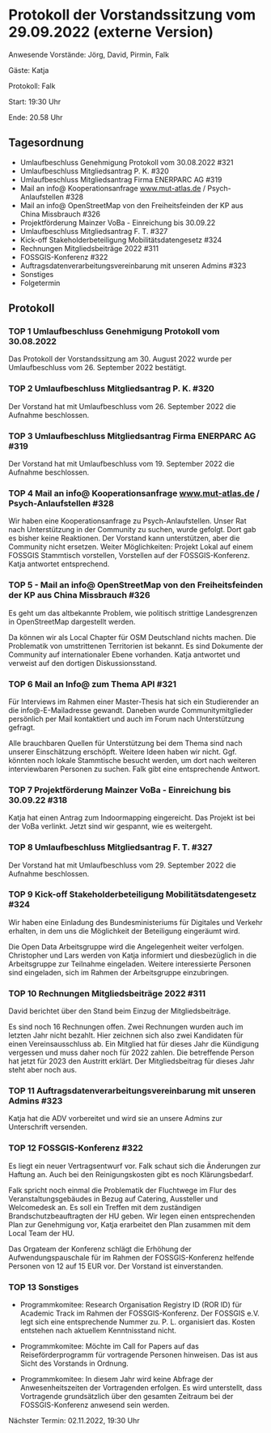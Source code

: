 # Protokoll der Vorstandssitzung vom 29.09.2022 (externe Version)

Anwesende Vorstände: Jörg, David, Pirmin, Falk

Gäste: Katja

Protokoll: Falk

Start: 19:30 Uhr

Ende:  20.58 Uhr

## Tagesordnung

- Umlaufbeschluss Genehmigung Protokoll vom 30.08.2022 #321
- Umlaufbeschluss Mitgliedsantrag P. K. #320
- Umlaufbeschluss Mitgliedsantrag Firma ENERPARC AG #319
- Mail an info@ Kooperationsanfrage www.mut-atlas.de / Psych-Anlaufstellen #328
- Mail an info@ OpenStreetMap von den Freiheitsfeinden der KP aus China Missbrauch #326
- Projektförderung Mainzer VoBa - Einreichung bis 30.09.22
- Umlaufbeschluss Mitgliedsantrag F. T. #327
- Kick-off Stakeholderbeteiligung Mobilitätsdatengesetz #324
- Rechnungen Mitgliedsbeiträge 2022 #311
- FOSSGIS-Konferenz #322
- Auftragsdatenverarbeitungsvereinbarung mit unseren Admins #323
- Sonstiges
- Folgetermin


## Protokoll

### TOP 1 Umlaufbeschluss Genehmigung Protokoll vom 30.08.2022

Das Protokoll der Vorstandssitzung am 30. August 2022 wurde per
Umlaufbeschluss vom 26. September 2022 bestätigt.

### TOP 2 Umlaufbeschluss Mitgliedsantrag P. K. #320

Der Vorstand hat mit Umlaufbeschluss vom 26. September 2022 die Aufnahme beschlossen. 


### TOP 3  Umlaufbeschluss Mitgliedsantrag Firma ENERPARC AG #319

Der Vorstand hat mit Umlaufbeschluss vom 19. September 2022 die Aufnahme beschlossen. 


### TOP 4  Mail an info@ Kooperationsanfrage www.mut-atlas.de / Psych-Anlaufstellen #328

Wir haben eine Kooperationsanfrage zu Psych-Anlaufstellen. Unser Rat
nach Unterstützung in der Community zu suchen, wurde gefolgt. Dort gab
es bisher keine Reaktionen. Der Vorstand kann unterstützen, aber die
Community nicht ersetzen. Weiter Möglichkeiten: Projekt Lokal auf
einem FOSSGIS Stammtisch vorstellen, Vorstellen auf der
FOSSGIS-Konferenz. Katja antwortet entsprechend.


### TOP 5 - Mail an info@ OpenStreetMap von den Freiheitsfeinden der KP aus China Missbrauch #326

Es geht um das altbekannte Problem, wie politisch strittige
Landesgrenzen in OpenStreetMap dargestellt werden.

Da können wir als Local Chapter für OSM Deutschland nichts machen. Die
Problematik von umstrittenen Territorien ist bekannt. Es sind
Dokumente der Community auf internationaler Ebene vorhanden. Katja
antwortet und verweist auf den dortigen Diskussionsstand.

### TOP 6 Mail an Info@ zum Thema API #321

Für Interviews im Rahmen einer Master-Thesis hat sich ein Studierender
an die info@-E-Mailadresse gewandt. Daneben wurde Communitymitglieder
persönlich per Mail kontaktiert und auch im Forum nach Unterstützung
gefragt.

Alle brauchbaren Quellen für Unterstützung bei dem Thema sind nach
unserer Einschätzung erschöpft. Weitere Ideen haben wir
nicht. Ggf. könnten noch lokale Stammtische besucht werden, um dort
nach weiteren interviewbaren Personen zu suchen.  Falk gibt eine
entsprechende Antwort.


### TOP 7  Projektförderung Mainzer VoBa - Einreichung bis 30.09.22 #318

Katja hat einen Antrag zum Indoormapping eingereicht. Das Projekt
ist bei der VoBa verlinkt. Jetzt sind wir gespannt, wie es weitergeht.


### TOP 8 Umlaufbeschluss Mitgliedsantrag F. T. #327

Der Vorstand hat mit Umlaufbeschluss vom 29. September 2022 die
Aufnahme beschlossen.


### TOP 9  Kick-off Stakeholderbeteiligung Mobilitätsdatengesetz #324

Wir haben eine Einladung des Bundesministeriums für Digitales und
Verkehr erhalten, in dem uns die Möglichkeit der Beteiligung eingeräumt
wird.

Die Open Data Arbeitsgruppe wird die Angelegenheit weiter
verfolgen. Christopher und Lars werden von Katja informiert und
diesbezüglich in die Arbeitsgruppe zur Teilnahme eingeladen. Weitere
interessierte Personen sind eingeladen, sich im Rahmen der
Arbeitsgruppe einzubringen.


### TOP 10  Rechnungen Mitgliedsbeiträge 2022 #311

David berichtet über den Stand beim Einzug der Mitgliedsbeiträge.

Es sind noch 16 Rechnungen offen. Zwei Rechnungen wurden auch im
letzten Jahr nicht bezahlt. Hier zeichnen sich also zwei Kandidaten
für einen Vereinsausschluss ab. Ein Mitglied hat für dieses Jahr die
Kündigung vergessen und muss daher noch für 2022 zahlen. Die
betreffende Person hat jetzt für 2023 den Austritt erklärt. Der
Mitgliedsbeitrag für dieses Jahr steht aber noch aus.


### TOP 11 Auftragsdatenverarbeitungsvereinbarung mit unseren Admins #323

Katja hat die ADV vorbereitet und wird sie an unsere Admins zur
Unterschrift versenden.


### TOP 12 FOSSGIS-Konferenz #322

Es liegt ein neuer Vertragsentwurf vor. Falk schaut sich die
Änderungen zur Haftung an. Auch bei den Reinigungskosten gibt es noch
Klärungsbedarf.

Falk spricht noch einmal die Problematik der Fluchtwege im Flur des
Veranstaltungsgebäudes in Bezug auf Catering, Aussteller und
Welcomedesk an. Es soll ein Treffen mit dem zuständigen
Brandschutzbeauftragten der HU geben. Wir legen einen entsprechenden
Plan zur Genehmigung vor, Katja erarbeitet den Plan zusammen mit dem
Local Team der HU.

Das Orgateam der Konferenz schlägt die Erhöhung der
Aufwendungspauschale für im Rahmen der FOSSGIS-Konferenz helfende
Personen von 12 auf 15 EUR vor. Der Vorstand ist einverstanden.


### TOP 13 Sonstiges

- Programmkomitee: Research Organisation Registry ID (ROR ID) für
  Academic Track im Rahmen der FOSSGIS-Konferenz. Der FOSSGIS
  e.V. legt sich eine entsprechende Nummer zu. P. L. organisiert
  das. Kosten entstehen nach aktuellem Kenntnisstand nicht.

- Programmkomitee: Möchte im Call for Papers auf das
  Reiseförderprogramm für vortragende Personen hinweisen. Das ist aus
  Sicht des Vorstands in Ordnung.

- Programmkomitee: In diesem Jahr wird keine Abfrage der
  Anwesenheitszeiten der Vortragenden erfolgen. Es wird unterstellt,
  dass Vortragende grundsätzlich über den gesamten Zeitraum bei der
  FOSSGIS-Konferenz anwesend sein werden.

Nächster Termin: 02.11.2022, 19:30 Uhr